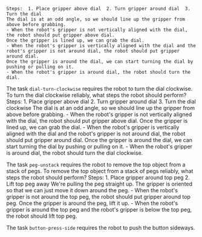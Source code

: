 
    Steps:  1. Place gripper above dial  2. Turn gripper around dial  3. Turn the dial
    The dial is at an odd angle, so we should line up the gripper from above before grabbing.
    - When the robot's gripper is not vertically aligned with the dial, the robot should put gripper above dial.
    Once the gripper is lined up, we can grab the dial.
    - When the robot's gripper is vertically aligned with the dial and the robot's gripper is not around dial, the robot should put gripper around dial.
    Once the gripper is around the dial, we can start turning the dial by pushing or pulling on it.
    - When the robot's gripper is around dial, the robot should turn the dial.

The task `dial-turn-clockwise` requires the robot to turn the dial clockwise.
To turn the dial clockwise reliably, what steps the robot should perform?
    Steps:  1. Place gripper above dial  2. Turn gripper around dial  3. Turn the dial clockwise
    The dial is at an odd angle, so we should line up the gripper from above before grabbing.
    - When the robot's gripper is not vertically aligned with the dial, the robot should put gripper above dial.
    Once the gripper is lined up, we can grab the dial.
    - When the robot's gripper is vertically aligned with the dial and the robot's gripper is not around dial, the robot should put gripper around dial.
    Once the gripper is around the dial, we can start turning the dial by pushing or pulling on it.
    - When the robot's gripper is around dial, the robot should turn the dial clockwise.

The task `peg-unstack` requires the robot to remove the top object from a stack of pegs.
To remove the top object from a stack of pegs reliably, what steps the robot should perform?
    Steps:  1. Place gripper around top peg  2. Lift top peg away
    We're pulling the peg straight up. The gripper is oriented so that we can just move it down around the peg.
    - When the robot's gripper is not around the top peg, the robot should put gripper around top peg.
    Once the gripper is around the peg, lift it up.
    - When the robot's gripper is around the top peg and the robot's gripper is below the top peg, the robot should lift top peg.

The task `button-press-side` requires the robot to push the button sideways.